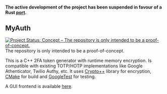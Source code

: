 #### The active development of the project has been suspended in favour of a Rust [port](https://github.com/pratyush3757/twofa-rs).
## MyAuth
[![Project Status: Concept – The repository is only intended to be a proof-of-concept.](https://www.repostatus.org/badges/latest/concept.svg)](https://www.repostatus.org/#concept)  
The repository is only intended to be a proof-of-concept.

This is a C++ 2FA token generator with runtime memory encryption. Is compatible with existing TOTP/HOTP implementations like Google Athenticator, Twilio Authy, etc.
It uses [Crypto++](https://www.cryptopp.com/) library for encryption, [CMake](https://cmake.org) for build and [GoogleTest](https://github.com/google/googletest) for testing.

A GUI frontend is available [here](https://github.com/pratyush3757/qtAuth).